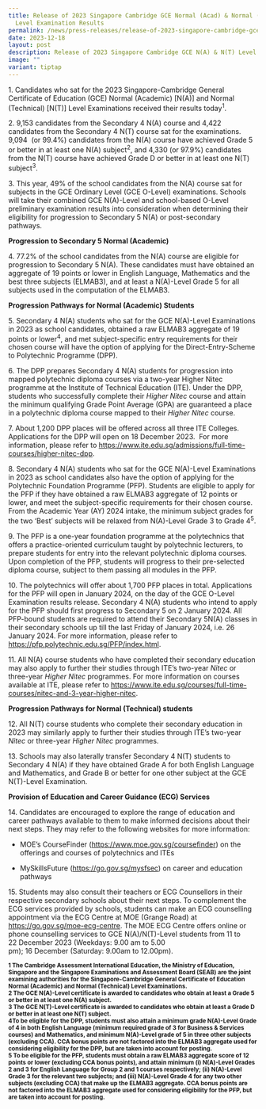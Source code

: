 ```yaml
---
title: Release of 2023 Singapore Cambridge GCE Normal (Acad) & Normal (Tech)
  Level Examination Results
permalink: /news/press-releases/release-of-2023-singapore-cambridge-gce-n-a-n-t-level-examination-results/
date: 2023-12-18
layout: post
description: Release of 2023 Singapore Cambridge GCE N(A) & N(T) Level Examination Results
image: ""
variant: tiptap
---
```

<p>1. Candidates who sat for the 2023 Singapore-Cambridge General Certificate
of Education (GCE) Normal (Academic) [N(A)] and Normal (Technical) [N(T)]
Level Examinations received their results today<sup>1</sup>.</p>
<p>2. 9,153 candidates from the Secondary 4 N(A) course and 4,422 candidates
from the Secondary 4 N(T) course sat for the examinations. 9,094&nbsp;
(or 99.4%) candidates from the N(A) course have achieved Grade 5 or better
in at least one N(A) subject<sup>2</sup>, and 4,330 (or 97.9%) candidates
from the N(T) course have achieved Grade D or better in at least one N(T)
subject<sup>3</sup>.&nbsp;</p>
<p>3. This year,&nbsp;49% of the school candidates from the N(A) course sat
for subjects in the GCE Ordinary Level (GCE O-Level) examinations. Schools
will take their combined GCE N(A)-Level and school-based O-Level preliminary
examination results into consideration when determining their eligibility
for progression to Secondary 5 N(A) or post-secondary pathways.&nbsp;</p>
<p><strong>Progression to Secondary 5 Normal (Academic)</strong>
</p>
<p>4.&nbsp;77.2% of the school candidates from the N(A) course are eligible
for progression to Secondary 5 N(A). These candidates must have obtained
an aggregate of 19 points or lower in English Language, Mathematics and
the best three subjects (ELMAB3), and at least a N(A)-Level Grade 5 for
all subjects used in the computation of the ELMAB3.&nbsp;&nbsp;</p>
<p><strong>Progression Pathways for Normal (Academic) Students</strong>
</p>
<p>5. Secondary 4 N(A) students who sat for the GCE N(A)-Level Examinations
in 2023 as school candidates, obtained a raw ELMAB3 aggregate of 19 points
or lower<sup>4</sup>, and met subject-specific entry requirements for their
chosen course will have the option of applying for the Direct-Entry-Scheme
to Polytechnic Programme (DPP).&nbsp;</p>
<p>6. The DPP prepares Secondary 4 N(A) students for progression into mapped
polytechnic diploma courses via a two-year Higher Nitec programme at the
Institute of Technical Education (ITE). Under the DPP, students who successfully
complete their <em>Higher Nitec</em> course and attain the minimum qualifying
Grade Point Average (GPA) are guaranteed a place in a polytechnic diploma
course mapped to their <em>Higher Nitec</em> course.&nbsp;</p>
<p>7. About 1,200 DPP places will be offered across all three ITE Colleges.
Applications for the DPP will open on 18 December 2023.&nbsp; For more
information, please refer to&nbsp;<a href="https://www.ite.edu.sg/admissions/full-time-courses/higher-nitec-dpp" rel="noopener noreferrer nofollow" target="_blank">https://www.ite.edu.sg/admissions/full-time-courses/higher-nitec-dpp</a>.</p>
<p>8. Secondary 4 N(A) students who sat for the GCE N(A)-Level Examinations
in 2023 as school candidates also have the option of applying for the Polytechnic
Foundation Programme (PFP). Students are eligible to apply for the PFP
if they have obtained a raw ELMAB3 aggregate of 12 points or lower, and
meet the subject-specific requirements for their chosen course. From the&nbsp;Academic
Year (AY) 2024 intake, the minimum subject grades for the two ‘Best’ subjects
will be relaxed from N(A)-Level Grade 3 to Grade 4<sup>5</sup>.</p>
<p>9. The PFP is a one-year foundation programme at the polytechnics that
offers a practice-oriented curriculum taught by polytechnic lecturers,
to prepare students for entry into the relevant polytechnic diploma courses.
Upon completion of the PFP, students will progress to their pre-selected
diploma course, subject to them passing all modules in the PFP.</p>
<p>10. The polytechnics will offer about 1,700 PFP places in total. Applications
for the PFP will open in January 2024, on the day of the GCE O-Level Examination
results release. Secondary 4 N(A) students who intend to apply for the
PFP should first progress to Secondary 5 on 2 January 2024. All PFP-bound
students are required to attend their Secondary 5N(A) classes in their
secondary schools up till the last Friday of January 2024, i.e. 26 January
2024. For more information, please refer to <a href="https://pfp.polytechnic.edu.sg/PFP/index.html" rel="noopener noreferrer nofollow" target="_blank">https://pfp.polytechnic.edu.sg/PFP/index.html</a>.</p>
<p>11. All N(A) course students who have completed their secondary education
may also apply to further their studies through ITE’s two-year <em>Nitec </em>or
three-year <em>Higher Nitec</em> programmes. For more information on courses
available at ITE, please refer to&nbsp;<a href="https://www.ite.edu.sg/courses/full-time-courses/nitec-and-3-year-higher-nitec" rel="noopener noreferrer nofollow" target="_blank">https://www.ite.edu.sg/courses/full-time-courses/nitec-and-3-year-higher-nitec</a>.</p>
<p><strong>Progression Pathways for Normal (Technical) students</strong>
</p>
<p>12. All N(T) course students who complete their secondary education in
2023 may similarly apply to further their studies through ITE’s two-year <em>Nitec </em>or
three-year <em>Higher Nitec</em> programmes.</p>
<p>13. Schools may also laterally transfer Secondary 4 N(T) students to Secondary
4 N(A) if they have obtained Grade A for both English Language and Mathematics,
and Grade B or better for one other subject at the GCE N(T)-Level Examination.</p>
<p><strong>Provision of Education and Career Guidance (ECG) Services</strong>
</p>
<p>14.&nbsp;Candidates are encouraged to explore the range of education and
career pathways available to them to make informed decisions about their
next steps. They may refer to the following websites for more information:</p>
<ul data-tight="true" class="tight">
<li>
<p>MOE’s CourseFinder (<a href="https://www.moe.gov.sg/coursefinder" rel="noopener noreferrer nofollow" target="_blank">https://www.moe.gov.sg/coursefinder</a>)
on the offerings and courses of polytechnics and ITEs</p>
</li>
<li>
<p>MySkillsFuture (<a href="https://go.gov.sg/mysfsec" rel="noopener noreferrer nofollow" target="_blank">https://go.gov.sg/mysfsec</a>) on career
and education pathways</p>
</li>
</ul>
<p>15. Students may also consult their teachers or ECG Counsellors in their
respective secondary schools about their next steps. To complement the
ECG services provided by schools, students can make an ECG counselling
appointment via the ECG Centre at MOE (Grange Road) at <a href="https://go.gov.sg/moe-ecg-centre" rel="noopener noreferrer nofollow" target="_blank">https://go.gov.sg/moe-ecg-centre</a>.
The MOE ECG Centre offers online or phone counselling services to GCE N(A)/N(T)-Level
students from&nbsp;11 to 22&nbsp;December&nbsp;2023&nbsp;(Weekdays: 9.00
am to 5.00 pm);&nbsp;16&nbsp;December&nbsp;(Saturday: 9.00am to 12.00pm).</p>
<p><strong><sub>1 The Cambridge Assessment International Education, the Ministry of Education, Singapore and the Singapore Examinations and Assessment Board (SEAB) are the joint examining authorities for the Singapore-Cambridge General Certificate of Education Normal (Academic) and Normal (Technical) Level Examinations.</sub></strong>
<br><strong><sub>2 The GCE N(A)-Level certificate is awarded to candidates who obtain at least a Grade 5 or better in at least one N(A) subject.</sub></strong>
<br><strong><sub>3 The GCE N(T)-Level certificate is awarded to candidates who obtain at least a Grade D or better in at least one N(T) subject.&nbsp;</sub></strong>
<br><strong><sub>4To be eligible for the DPP, students must also attain a minimum grade N(A)-Level Grade of 4 in both English Language (minimum required grade of 3 for Business &amp; Services courses) and Mathematics, and minimum N(A)-Level grade of 5 in three other subjects (excluding CCA). CCA bonus points are not factored into the ELMAB3 aggregate used for considering eligibility for the DPP, but are taken into account for posting.&nbsp;</sub></strong>
<br><strong><sub>5 To be eligible for the PFP, students must obtain a raw ELMAB3 aggregate score of 12 points or lower (excluding CCA bonus points), and attain minimum (i) N(A)-Level Grades 2 and 3 for English Language for Group 2 and 1 courses respectively; (ii) N(A)-Level Grade 3 for the relevant two subjects; and (iii) N(A)-Level Grade 4 for any two other subjects (excluding CCA) that make up the ELMAB3 aggregate. CCA bonus points are not factored into the ELMAB3 aggregate used for considering eligibility for the PFP, but are taken into account for posting.</sub></strong>
</p>
